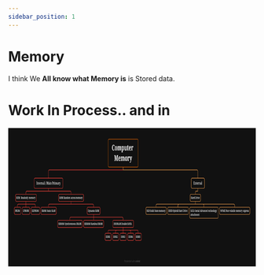 ```yaml
---
sidebar_position: 1
---
```


# Memory 

I think We  **All know what Memory is** is Stored data.
# Work In Process.. and in 



![Memory Xmind map ](./img/memorymindmap.png)
